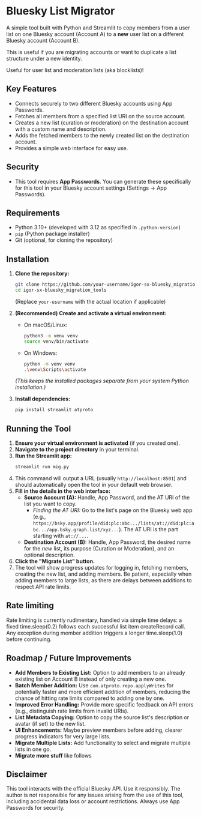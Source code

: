 # Bluesky List Migrator

A simple tool built with Python and Streamlit to copy members from a user list on one Bluesky account (Account A) to a **new** user list on a different Bluesky account (Account B).

This is useful if you are migrating accounts or want to duplicate a list structure under a new identity.

Useful for user list and moderation lists (aka blocklists)!

## Key Features

*   Connects securely to two different Bluesky accounts using App Passwords.
*   Fetches all members from a specified list URI on the source account.
*   Creates a new list (curation or moderation) on the destination account with a custom name and description.
*   Adds the fetched members to the newly created list on the destination account.
*   Provides a simple web interface for easy use.

## Security

*   This tool requires **App Passwords**. You can generate these specifically for this tool in your Bluesky account settings (Settings -> App Passwords).

## Requirements

*   Python 3.10+ (developed with 3.12 as specified in `.python-version`)
*   `pip` (Python package installer)
*   Git (optional, for cloning the repository)

## Installation

1.  **Clone the repository:**
    ```bash
    git clone https://github.com/your-username/igor-sx-bluesky_migration_tools.git
    cd igor-sx-bluesky_migration_tools
    ```
    (Replace `your-username` with the actual location if applicable)

2.  **(Recommended) Create and activate a virtual environment:**
    *   On macOS/Linux:
        ```bash
        python3 -m venv venv
        source venv/bin/activate
        ```
    *   On Windows:
        ```bash
        python -m venv venv
        .\venv\Scripts\activate
        ```
    *(This keeps the installed packages separate from your system Python installation.)*

3.  **Install dependencies:**
    ```bash
    pip install streamlit atproto
    ```

## Running the Tool

1.  **Ensure your virtual environment is activated** (if you created one).
2.  **Navigate to the project directory** in your terminal.
3.  **Run the Streamlit app:**
    ```bash
    streamlit run mig.py
    ```
4.  This command will output a URL (usually `http://localhost:8501`) and should automatically open the tool in your default web browser.
5.  **Fill in the details in the web interface:**
    *   **Source Account (A):** Handle, App Password, and the AT URI of the list you want to copy.
        *   *Finding the AT URI:* Go to the list's page on the Bluesky web app (e.g., `https://bsky.app/profile/did:plc:abc.../lists/at://did:plc:abc.../app.bsky.graph.list/xyz...`). The AT URI is the part starting with `at://...`.
    *   **Destination Account (B):** Handle, App Password, the desired name for the *new* list, its purpose (Curation or Moderation), and an optional description.
6.  **Click the "Migrate List" button.**
7.  The tool will show progress updates for logging in, fetching members, creating the new list, and adding members. Be patient, especially when adding members to large lists, as there are delays between additions to respect API rate limits.

## Rate limiting

Rate limiting is currently rudimentary, handled via simple time delays: a fixed time.sleep(0.2) follows each successful list item createRecord call. 
Any exception during member addition triggers a longer time.sleep(1.0) before continuing.

## Roadmap / Future Improvements

*   **Add Members to Existing List:** Option to add members to an already existing list on Account B instead of only creating a new one.
*   **Batch Member Addition:** Use `com.atproto.repo.applyWrites` for potentially faster and more efficient addition of members, reducing the chance of hitting rate limits compared to adding one by one.
*   **Improved Error Handling:** Provide more specific feedback on API errors (e.g., distinguish rate limits from invalid URIs).
*   **List Metadata Copying:** Option to copy the source list's description or avatar (if set) to the new list.
*   **UI Enhancements:** Maybe preview members before adding, clearer progress indicators for very large lists.
*   **Migrate Multiple Lists:** Add functionality to select and migrate multiple lists in one go.
*   **Migrate more stuff** like follows

## Disclaimer

This tool interacts with the official Bluesky API. Use it responsibly. The author is not responsible for any issues arising from the use of this tool, including accidental data loss or account restrictions. Always use App Passwords for security.
